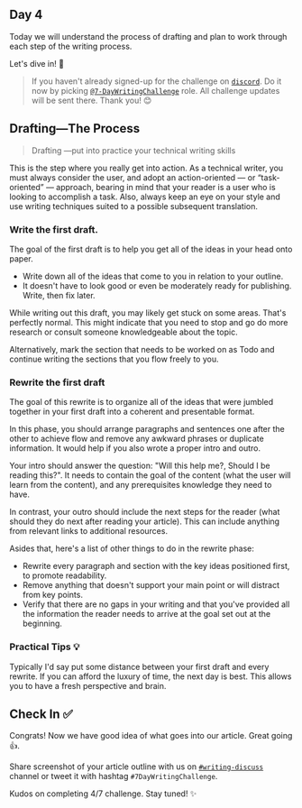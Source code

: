 ## Day 4

Today we will understand the process of drafting and plan to work through each step of the writing process.

Let's dive in! 🚀

> If you haven't already signed-up for the challenge on [`discord`](https://discord.gg/Tn9E5pn5). 
> Do it now by picking [`@7-DayWritingChallenge`](https://discord.com/channels/1073966100552896632/1077232921095716895/1077321891309682738) role. 
> All challenge updates will be sent there. Thank you! 😊

## Drafting—The Process

> Drafting —put into practice your technical writing skills

This is the step where you really get into action. 
As a technical writer, you must always consider the user, and adopt an action-oriented — or “task-oriented” — approach, bearing in mind that your reader is a user who is looking to accomplish a task. 
Also, always keep an eye on your style and use writing techniques suited to a possible subsequent translation.

### Write the first draft.
The goal of the first draft is to help you get all of the ideas in your head onto paper.

* Write down all of the ideas that come to you in relation to your outline. 
* It doesn't have to look good or even be moderately ready for publishing. Write, then fix later.

While writing out this draft, you may likely get stuck on some areas. That's perfectly normal. This might indicate that you need to stop and go do more research or consult someone knowledgeable about the topic.

Alternatively, mark the section that needs to be worked on as Todo and continue writing the sections that you flow freely to you.

### Rewrite the first draft
The goal of this rewrite is to organize all of the ideas that were jumbled together in your first draft into a coherent and presentable format.

In this phase, you should arrange paragraphs and sentences one after the other to achieve flow and remove any awkward phrases or duplicate information. It would help if you also wrote a proper intro and outro.

Your intro should answer the question: "Will this help me?, Should I be reading this?". It needs to contain the goal of the content (what the user will learn from the content), and any prerequisites knowledge they need to have.

In contrast, your outro should include the next steps for the reader (what should they do next after reading your article). This can include anything from relevant links to additional resources.

Asides that, here's a list of other things to do in the rewrite phase:

* Rewrite every paragraph and section with the key ideas positioned first, to promote readability.
* Remove anything that doesn't support your main point or will distract from key points.
* Verify that there are no gaps in your writing and that you've provided all the information the reader needs to arrive at the goal set out at the beginning.

### Practical Tips 💡 
Typically I'd say put some distance between your first draft and every rewrite. If you can afford the luxury of time, the next day is best. This allows you to have a fresh perspective and brain.

## Check In ✅

Congrats! Now we have good idea of what goes into our article. Great going 👍.

Share screenshot of your article outline with us on [`#writing-discuss`](https://discord.com/channels/1073966100552896632/1073983804437450763) channel or tweet it with hashtag `#7DayWritingChallenge`.

Kudos on completing 4/7 challenge. 
Stay tuned! ✨

